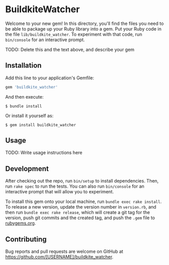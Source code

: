 # BuildkiteWatcher

Welcome to your new gem! In this directory, you'll find the files you need to be able to package up your Ruby library into a gem. Put your Ruby code in the file `lib/buildkite_watcher`. To experiment with that code, run `bin/console` for an interactive prompt.

TODO: Delete this and the text above, and describe your gem

## Installation

Add this line to your application's Gemfile:

```ruby
gem 'buildkite_watcher'
```

And then execute:

    $ bundle install

Or install it yourself as:

    $ gem install buildkite_watcher

## Usage

TODO: Write usage instructions here

## Development

After checking out the repo, run `bin/setup` to install dependencies. Then, run `rake spec` to run the tests. You can also run `bin/console` for an interactive prompt that will allow you to experiment.

To install this gem onto your local machine, run `bundle exec rake install`. To release a new version, update the version number in `version.rb`, and then run `bundle exec rake release`, which will create a git tag for the version, push git commits and the created tag, and push the `.gem` file to [rubygems.org](https://rubygems.org).

## Contributing

Bug reports and pull requests are welcome on GitHub at https://github.com/[USERNAME]/buildkite_watcher.
